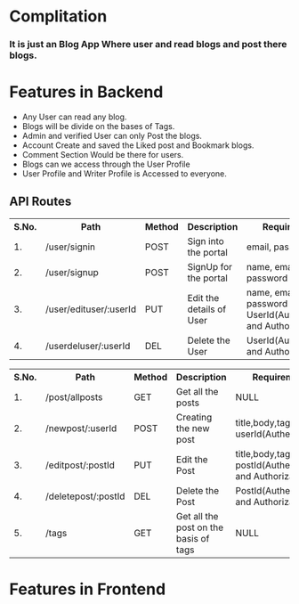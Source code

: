 # Complitation
### It is just an Blog App Where user and read blogs and post there blogs.
 # Features in Backend
  - Any User can read any blog.
  - Blogs will be divide on the bases of Tags.
  - Admin and verified User can only Post the blogs.
  - Account Create and saved the Liked post and Bookmark blogs.
  - Comment Section Would be there for users.
  - Blogs can we access through the User Profile
  - User Profile and Writer Profile is Accessed to everyone.
  
  ## API Routes
  <table>
    <tr>
     <th>S.No.</th>
     <th>Path</th>
     <th>Method</th>
     <th>Description</th>
     <th>Requirements</th>
    </tr>
    <tr>
     <td>1.</td>
     <td>/user/signin</td>
     <td>POST</td>
     <td>Sign into the portal</td>
     <td>email, password</td>
    </tr>
    <tr>
     <td>2.</td>
     <td>/user/signup</td>
     <td>POST</td>
     <td>SignUp for the portal</td>
     <td>name, email, password</td>
    </tr>
    <tr>
     <td>3.</td>
     <td>/user/edituser/:userId</td>
     <td>PUT</td>
     <td>Edit the details of User</td>
     <td>name, email, password <br /> UserId(Authentication and Authorization) </td>
    </tr>
    <tr>
     <td>4.</td>
     <td>/userdeluser/:userId</td>
     <td>DEL</td>
     <td>Delete the User</td>
     <td>UserId(Authentication and Authorization)</td>
    </tr>
  </table>
  
  
  <table>
    <tr>
     <th>S.No.</th>
     <th>Path</th>
     <th>Method</th>
     <th>Description</th>
     <th>Requirements</th>
    </tr>
    <tr>
     <td>1.</td>
     <td>/post/allposts</td>
     <td>GET</td>
     <td>Get all the posts</td>
     <td>NULL</td>
    </tr>
    <tr>
     <td>2.</td>
     <td>/newpost/:userId</td>
     <td>POST</td>
     <td>Creating the new post</td>
     <td>title,body,tags <br/> userId(Authentication)</td>
    </tr>
    <tr>
     <td>3.</td>
     <td>/editpost/:postId</td>
     <td>PUT</td>
     <td>Edit the Post</td>
     <td>title,body,tags <br /> postId(Authentication and Authorization) </td>
    </tr>
    <tr>
     <td>4.</td>
     <td>/deletepost/:postId</td>
     <td>DEL</td>
     <td>Delete the Post</td>
     <td>PostId(Authentication and Authorization)</td>
    </tr>
    <tr>
     <td>5.</td>
     <td>/tags</td>
     <td>GET</td>
     <td>Get all the post on the basis of tags</td>
     <td>NULL</td>
    </tr>
  </table>
  
 # Features in Frontend
